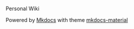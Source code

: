 Personal Wiki

Powered by [Mkdocs](https://www.mkdocs.org/) with theme [mkdocs-material](https://github.com/squidfunk/mkdocs-material)


